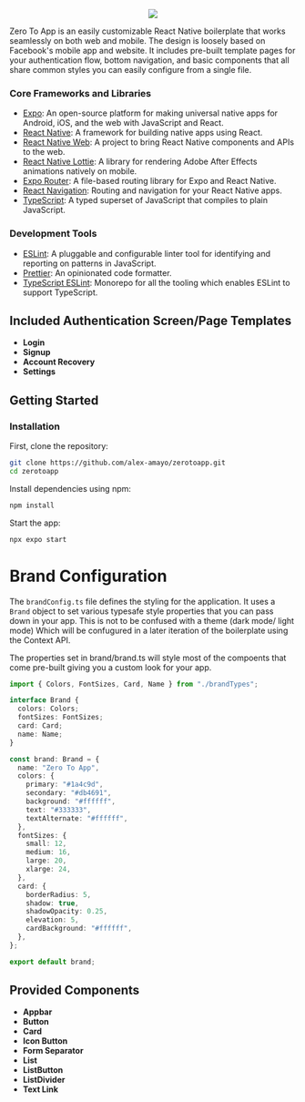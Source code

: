 <p align="center">
  <img src="https://uploads-ssl.webflow.com/6535b557dfd7d23795a6744e/66806a45fbcab3ee0a274730_Zero%20To%20App%20GIF.gif">
</p>

Zero To App is an easily customizable React Native boilerplate that works seamlessly on both web and mobile. The design is loosely based on Facebook's mobile app and website. 
It includes pre-built template pages for your authentication flow, bottom navigation, and basic components that all share common styles you can easily configure from a single file. 

### Core Frameworks and Libraries
- [Expo](https://expo.dev/): An open-source platform for making universal native apps for Android, iOS, and the web with JavaScript and React.
- [React Native](https://reactnative.dev/): A framework for building native apps using React.
- [React Native Web](https://necolas.github.io/react-native-web/): A project to bring React Native components and APIs to the web.
- [React Native Lottie](https://github.com/lottie-react-native/lottie-react-native): A library for rendering Adobe After Effects animations natively on mobile.
- [Expo Router](https://expo.github.io/router/docs/): A file-based routing library for Expo and React Native.
- [React Navigation](https://reactnavigation.org/): Routing and navigation for your React Native apps.
- [TypeScript](https://www.typescriptlang.org/): A typed superset of JavaScript that compiles to plain JavaScript.

### Development Tools
- [ESLint](https://eslint.org/): A pluggable and configurable linter tool for identifying and reporting on patterns in JavaScript.
- [Prettier](https://prettier.io/): An opinionated code formatter.
- [TypeScript ESLint](https://typescript-eslint.io/): Monorepo for all the tooling which enables ESLint to support TypeScript.


## Included Authentication Screen/Page Templates
- **Login**
- **Signup**
- **Account Recovery**
- **Settings**


## Getting Started

### Installation

First, clone the repository:

```bash
git clone https://github.com/alex-amayo/zerotoapp.git
cd zerotoapp
```

Install dependencies using npm:
```bash
npm install
```

Start the app:
```bash
npx expo start
```

# Brand Configuration
The `brandConfig.ts` file defines the styling for the application. It uses a `Brand` object to set various typesafe style properties that you can pass down in your app.
This is not to be confused with a theme (dark mode/ light mode) Which will be confugured in a later iteration of the boilerplate using the Context API.

 The properties set in brand/brand.ts will style most of the compoents that come pre-built giving you a custom look for your app. 

```typescript
import { Colors, FontSizes, Card, Name } from "./brandTypes";

interface Brand {
  colors: Colors;
  fontSizes: FontSizes;
  card: Card;
  name: Name;
}

const brand: Brand = {
  name: "Zero To App",
  colors: {
    primary: "#1a4c9d",
    secondary: "#db4691",
    background: "#ffffff",
    text: "#333333",
    textAlternate: "#ffffff",
  },
  fontSizes: {
    small: 12,
    medium: 16,
    large: 20,
    xlarge: 24,
  },
  card: {
    borderRadius: 5,
    shadow: true,
    shadowOpacity: 0.25,
    elevation: 5,
    cardBackground: "#ffffff",
  },
};

export default brand;

```
  
## Provided Components

- **Appbar**
- **Button**
- **Card**
- **Icon Button**
- **Form Separator**
- **List**
- **ListButton**
- **ListDivider**
- **Text Link**
